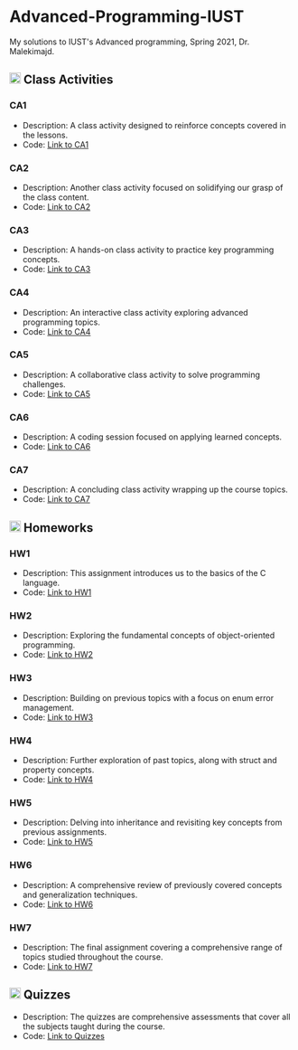 # Advanced-Programming-IUST
My solutions to IUST's Advanced programming, Spring 2021, Dr. Malekimajd.

## <img width="20" height="20" src="https://img.icons8.com/wired/64/41b883/class.png" alt="class"/> Class Activities
### CA1
- Description: A class activity designed to reinforce concepts covered in the lessons.
- Code: [Link to CA1](https://github.com/lelnazrezaeel/Advanced-Programming-IUST/tree/main/Class%20Activities/CA1)

### CA2
- Description: Another class activity focused on solidifying our grasp of the class content.
- Code: [Link to CA2](https://github.com/lelnazrezaeel/Advanced-Programming-IUST/tree/main/Class%20Activities/CA2)

### CA3
- Description: A hands-on class activity to practice key programming concepts.
- Code: [Link to CA3](https://github.com/lelnazrezaeel/Advanced-Programming-IUST/tree/main/Class%20Activities/CA3)

### CA4
- Description: An interactive class activity exploring advanced programming topics.
- Code: [Link to CA4](https://github.com/lelnazrezaeel/Advanced-Programming-IUST/tree/main/Class%20Activities/CA4)

### CA5
- Description: A collaborative class activity to solve programming challenges.
- Code: [Link to CA5](https://github.com/lelnazrezaeel/Advanced-Programming-IUST/tree/main/Class%20Activities/CA5)

### CA6
- Description: A coding session focused on applying learned concepts.
- Code: [Link to CA6](https://github.com/lelnazrezaeel/Advanced-Programming-IUST/tree/main/Class%20Activities/CA6)

### CA7
- Description: A concluding class activity wrapping up the course topics.
- Code: [Link to CA7](https://github.com/lelnazrezaeel/Advanced-Programming-IUST/tree/main/Class%20Activities/CA7)

## <img width="20" height="20" src="https://img.icons8.com/ios/50/41b883/homework.png" alt="homework"/> Homeworks
### HW1
- Description: This assignment introduces us to the basics of the C language.
- Code: [Link to HW1](https://github.com/lelnazrezaeel/Advanced-Programming-IUST/tree/main/Homeworks/HW1)

### HW2
- Description: Exploring the fundamental concepts of object-oriented programming.
- Code: [Link to HW2](https://github.com/lelnazrezaeel/Advanced-Programming-IUST/tree/main/Homeworks/HW2)

### HW3
- Description: Building on previous topics with a focus on enum error management.
- Code: [Link to HW3](https://github.com/lelnazrezaeel/Advanced-Programming-IUST/tree/main/Homeworks/HW3)

### HW4
- Description: Further exploration of past topics, along with struct and property concepts.
- Code: [Link to HW4](https://github.com/lelnazrezaeel/Advanced-Programming-IUST/tree/main/Homeworks/HW4)

### HW5
- Description: Delving into inheritance and revisiting key concepts from previous assignments.
- Code: [Link to HW5](https://github.com/lelnazrezaeel/Advanced-Programming-IUST/tree/main/Homeworks/HW5)

### HW6
- Description: A comprehensive review of previously covered concepts and generalization techniques.
- Code: [Link to HW6](https://github.com/lelnazrezaeel/Advanced-Programming-IUST/tree/main/Homeworks/HW6)

### HW7
- Description: The final assignment covering a comprehensive range of topics studied throughout the course.
- Code: [Link to HW7](https://github.com/lelnazrezaeel/Advanced-Programming-IUST/tree/main/Homeworks/HW7)

## <img width="20" height="20" src="https://img.icons8.com/ios/50/41b883/quiz.png" alt="quiz"/> Quizzes

- Description: The quizzes are comprehensive assessments that cover all the subjects taught during the course.
- Code: [Link to Quizzes](https://github.com/lelnazrezaeel/Advanced-Programming-IUST/tree/main/Quizzes)
